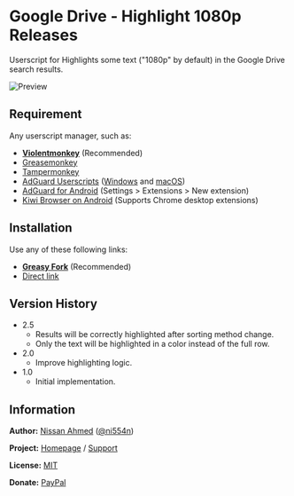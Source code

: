 # Google Drive - Highlight 1080p Releases

Userscript for Highlights some text ("1080p" by default) in the Google Drive search results.

![Preview](https://github.com/ni554n/userscripts/raw/master/.images/google-drive-highlight-1080p-releases.png)

## Requirement

Any userscript manager, such as:

- [**Violentmonkey**](https://violentmonkey.github.io/get-it/) (Recommended)
- [Greasemonkey](https://addons.mozilla.org/en-US/firefox/addon/greasemonkey/)
- [Tampermonkey](https://www.tampermonkey.net/)
- [AdGuard Userscripts](https://kb.adguard.com/en/general/userscripts) ([Windows](https://kb.adguard.com/en/windows/features/extensions) and [macOS](https://kb.adguard.com/en/macos/features/extensions))
- [AdGuard for Android](https://adguard.com/en/adguard-android/overview.html) (Settings > Extensions > New extension)
- [Kiwi Browser on Android](https://play.google.com/store/apps/details?id=com.kiwibrowser.browser) (Supports Chrome desktop extensions)

## Installation

Use any of these following links:

- [**Greasy Fork**](https://greasyfork.org/en/scripts/433482-google-drive-highlight-text-in-search) (Recommended)
- [Direct link](https://github.com/ni554n/userscripts/raw/master/google-drive/highlight-1080p-releases/script.user.js)

## Version History

- 2.5
  - Results will be correctly highlighted after sorting method change.
  - Only the text will be highlighted in a color instead of the full row.
- 2.0
  - Improve highlighting logic.
- 1.0
  - Initial implementation.

## Information

**Author:** [Nissan Ahmed](https://ni554n.github.io) ([@ni554n](https://twitter.com/ni554n))

**Project:** [Homepage](https://github.com/ni554n/userscripts/) / [Support](https://github.com/ni554n/userscripts/issues)

**License:** [MIT](https://github.com/ni554n/userscripts/blob/master/LICENSE)

**Donate:** [PayPal](https://paypal.me/ni554n)
